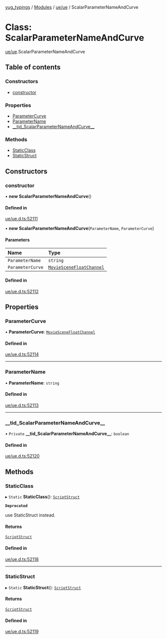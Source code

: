 [yug_typings](../README.md) / [Modules](../modules.md) / [ue/ue](../modules/ue_ue.md) / ScalarParameterNameAndCurve

# Class: ScalarParameterNameAndCurve

[ue/ue](../modules/ue_ue.md).ScalarParameterNameAndCurve

## Table of contents

### Constructors

- [constructor](ue_ue.ScalarParameterNameAndCurve.md#constructor)

### Properties

- [ParameterCurve](ue_ue.ScalarParameterNameAndCurve.md#parametercurve)
- [ParameterName](ue_ue.ScalarParameterNameAndCurve.md#parametername)
- [\_\_tid\_ScalarParameterNameAndCurve\_\_](ue_ue.ScalarParameterNameAndCurve.md#__tid_scalarparameternameandcurve__)

### Methods

- [StaticClass](ue_ue.ScalarParameterNameAndCurve.md#staticclass)
- [StaticStruct](ue_ue.ScalarParameterNameAndCurve.md#staticstruct)

## Constructors

### constructor

• **new ScalarParameterNameAndCurve**()

#### Defined in

[ue/ue.d.ts:52111](https://github.com/YugMetaverse/yug_typings/blob/25cad34/ue/ue.d.ts#L52111)

• **new ScalarParameterNameAndCurve**(`ParameterName`, `ParameterCurve`)

#### Parameters

| Name | Type |
| :------ | :------ |
| `ParameterName` | `string` |
| `ParameterCurve` | [`MovieSceneFloatChannel`](ue_ue.MovieSceneFloatChannel.md) |

#### Defined in

[ue/ue.d.ts:52112](https://github.com/YugMetaverse/yug_typings/blob/25cad34/ue/ue.d.ts#L52112)

## Properties

### ParameterCurve

• **ParameterCurve**: [`MovieSceneFloatChannel`](ue_ue.MovieSceneFloatChannel.md)

#### Defined in

[ue/ue.d.ts:52114](https://github.com/YugMetaverse/yug_typings/blob/25cad34/ue/ue.d.ts#L52114)

___

### ParameterName

• **ParameterName**: `string`

#### Defined in

[ue/ue.d.ts:52113](https://github.com/YugMetaverse/yug_typings/blob/25cad34/ue/ue.d.ts#L52113)

___

### \_\_tid\_ScalarParameterNameAndCurve\_\_

• `Private` **\_\_tid\_ScalarParameterNameAndCurve\_\_**: `boolean`

#### Defined in

[ue/ue.d.ts:52120](https://github.com/YugMetaverse/yug_typings/blob/25cad34/ue/ue.d.ts#L52120)

## Methods

### StaticClass

▸ `Static` **StaticClass**(): [`ScriptStruct`](ue_ue.ScriptStruct.md)

**`Deprecated`**

use StaticStruct instead.

#### Returns

[`ScriptStruct`](ue_ue.ScriptStruct.md)

#### Defined in

[ue/ue.d.ts:52118](https://github.com/YugMetaverse/yug_typings/blob/25cad34/ue/ue.d.ts#L52118)

___

### StaticStruct

▸ `Static` **StaticStruct**(): [`ScriptStruct`](ue_ue.ScriptStruct.md)

#### Returns

[`ScriptStruct`](ue_ue.ScriptStruct.md)

#### Defined in

[ue/ue.d.ts:52119](https://github.com/YugMetaverse/yug_typings/blob/25cad34/ue/ue.d.ts#L52119)
